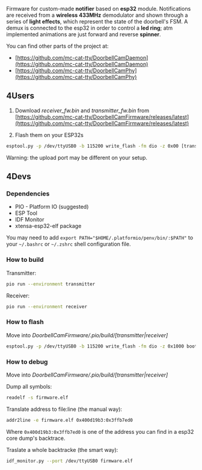 <!-- # DoorbellCamFirmware -->
Firmware for custom-made **notifier** based on **esp32** module. Notifications are received from a **wireless 433MHz** demodulator and shown through a series of **light effects**, which represent the state of the doorbell's FSM. A demux is connected to the esp32 in order to control a **led ring**; atm implemented animations are just forward and reverse **spinner**.

You can find other parts of the project at:
 - [https://github.com/mc-cat-tty/DoorbellCamDaemon](https://github.com/mc-cat-tty/DoorbellCamDaemon)
 - [https://github.com/mc-cat-tty/DoorbellCamPhy](https://github.com/mc-cat-tty/DoorbellCamPhy)


## 4Users
 1. Download _receiver\_fw.bin_ and _transmitter\_fw.bin_ from [https://github.com/mc-cat-tty/DoorbellCamFirmware/releases/latest](https://github.com/mc-cat-tty/DoorbellCamFirmware/releases/latest)

 2. Flash them on your ESP32s
```bash
esptool.py -p /dev/ttyUSB0 -b 115200 write_flash -fm dio -z 0x00 [transmitter|receiver]_fw.bin
```

Warning: the upload port may be different on your setup.


## 4Devs

### Dependencies
 - PIO - Platform IO (suggested)
 - ESP Tool
 - IDF Monitor
 - xtensa-esp32-elf package

You may need to add `export PATH="$HOME/.platformio/penv/bin/:$PATH"` to your `~/.bashrc` or `~/.zshrc` shell configuration file.

### How to build
Transmitter:
```bash
pio run --environment transmitter
```

Receiver:
```bash
pio run --environment receiver
```

### How to flash
Move into *DoorbellCamFirmware/.pio/build/[transmitter|receiver]*

```bash
esptool.py -p /dev/ttyUSB0 -b 115200 write_flash -fm dio -z 0x1000 bootloader.bin 0x8000 partitions.bin 0x10000 firmware.bin
```

### How to debug
Move into *DoorbellCamFirmware/.pio/build/[transmitter|receiver]*

Dump all symbols:
```bash
readelf -s firmware.elf
```

Translate address to file:line (the manual way):
```bash
addr2line -e firmware.elf 0x400d19b3:0x3ffb7ed0
```

Where `0x400d19b3:0x3ffb7ed0` is one of the address you can find in a esp32 core dump's backtrace.

Traslate a whole backtracke (the smart way):
```bash
idf_monitor.py --port /dev/ttyUSB0 firmware.elf
```